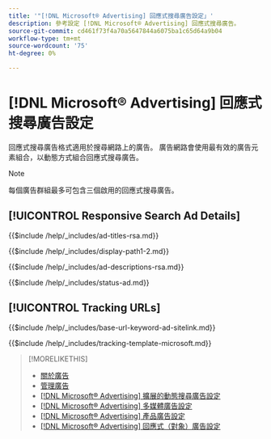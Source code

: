```yaml
---
title: '"[!DNL Microsoft® Advertising] 回應式搜尋廣告設定」'
description: 參考設定 [!DNL Microsoft® Advertising] 回應式搜尋廣告。
source-git-commit: cd461f73f4a70a5647844a6075ba1c65d64a9b04
workflow-type: tm+mt
source-wordcount: '75'
ht-degree: 0%

---
```


# [!DNL Microsoft® Advertising] 回應式搜尋廣告設定

回應式搜尋廣告格式適用於搜尋網路上的廣告。 廣告網路會使用最有效的廣告元素組合，以動態方式組合回應式搜尋廣告。

>[!NOTE]
>
>每個廣告群組最多可包含三個啟用的回應式搜尋廣告。

## [!UICONTROL Responsive Search Ad Details]

<!-- **[!UICONTROL Ad Titles]:** -->

{{$include /help/_includes/ad-titles-rsa.md}}

<!-- **[!UICONTROL Display Path 1]**, **[!UICONTROL Display Path 2]:** -->

{{$include /help/_includes/display-path1-2.md}}

<!-- **[!UICONTROL Ad Descriptions]:** -->

{{$include /help/_includes/ad-descriptions-rsa.md}}

<!-- **[!UICONTROL Status]:** -->

{{$include /help/_includes/status-ad.md}}

## [!UICONTROL Tracking URLs]

<!-- **[!UICONTROL Base URl]:** -->

{{$include /help/_includes/base-url-keyword-ad-sitelink.md}}

<!-- **[!UICONTROL Tracking Template]:** -->

{{$include /help/_includes/tracking-template-microsoft.md}}


>[!MORELIKETHIS]
>
>* [關於廣告](ad-about.md)
>* [管理廣告](ad-manage.md)
>* [[!DNL Microsoft® Advertising] 擴展的動態搜尋廣告設定](ad-settings-microsoft-dsa.md)
>* [[!DNL Microsoft® Advertising] 多媒體廣告設定](ad-settings-microsoft-multimedia.md)
>* [[!DNL Microsoft® Advertising] 產品廣告設定](ad-settings-microsoft-product.md)
>* [[!DNL Microsoft® Advertising] 回應式（對象）廣告設定](ad-settings-microsoft-responsive.md)


